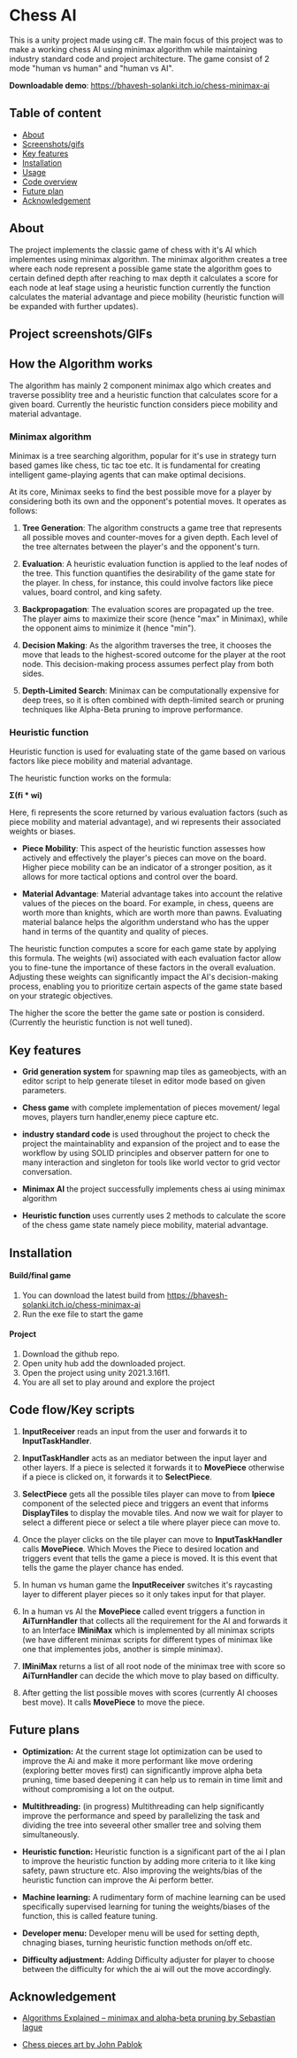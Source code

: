 # Chess AI
This is a unity project made using c#. The main focus of this project was to make a working chess AI using minimax algorithm while maintaining industry standard code and project architecture. 
The game consist of 2 mode "human vs human" and "human vs AI".

**Downloadable demo**: https://bhavesh-solanki.itch.io/chess-minimax-ai


## Table of content

- [About](#About)
- [Screenshots/gifs](#Project-screenshots/GIFs)
- [Key features](#Key-features)
- [Installation](#Installation)
- [Usage](#Usage)
- [Code overview](#Code-overview)
- [Future plan](#Future-plan)
- [Acknowledgement](#Acknowledgement)
## About
The project implements the classic game of chess with it's AI which implementes using minimax algorithm.
The minimax algorithm creates a tree where each node represent a possible game state the algorithm goes to certain defined depth after reaching to max depth it calculates a score for each node at leaf stage using a heuristic function currently the function calculates the material advantage and piece mobility (heuristic function will be expanded with further updates). 
## Project screenshots/GIFs
## How the Algorithm works

The algorithm has mainly 2 component minimax algo which creates and traverse possiblity tree and a heuristic function that calculates score for a given board. Currently the heuristic function  considers piece mobility and material advantage. 

### Minimax algorithm
Minimax is a tree searching algorithm, popular for it's use in strategy turn based games like chess, tic tac toe etc. 
It is fundamental for creating intelligent game-playing agents that can make optimal decisions.

At its core, Minimax seeks to find the best possible move for a player by considering both its own and the opponent's potential moves. It operates as follows:

1. **Tree Generation**: The algorithm constructs a game tree that represents all possible moves and counter-moves for a given depth. Each level of the tree alternates between the player's and the opponent's turn.

2. **Evaluation**: A heuristic evaluation function is applied to the leaf nodes of the tree. This function quantifies the desirability of the game state for the player. In chess, for instance, this could involve factors like piece values, board control, and king safety.

3. **Backpropagation**: The evaluation scores are propagated up the tree. The player aims to maximize their score (hence "max" in Minimax), while the opponent aims to minimize it (hence "min").

4. **Decision Making**: As the algorithm traverses the tree, it chooses the move that leads to the highest-scored outcome for the player at the root node. This decision-making process assumes perfect play from both sides.

5. **Depth-Limited Search**: Minimax can be computationally expensive for deep trees, so it is often combined with depth-limited search or pruning techniques like Alpha-Beta pruning to improve performance.

### Heuristic function
Heuristic function  is used for evaluating state of the game based on various factors like piece mobility and material advantage.

The heuristic function works on the  formula:

**Σ(fi * wi)**

Here, fi represents the score returned by various evaluation factors (such as piece mobility and material advantage), and wi represents their associated weights or biases.

* **Piece Mobility**: This aspect of the heuristic function assesses how actively and effectively the player's pieces can move on the board. Higher piece mobility can be an indicator of a stronger position, as it allows for more tactical options and control over the board.

* **Material Advantage**: Material advantage takes into account the relative values of the pieces on the board. For example, in chess, queens are worth more than knights, which are worth more than pawns. Evaluating material balance helps the algorithm understand who has the upper hand in terms of the quantity and quality of pieces.

The heuristic function computes a score for each game state by applying this formula. The weights (wi) associated with each evaluation factor allow you to fine-tune the importance of these factors in the overall evaluation. Adjusting these weights can significantly impact the AI's decision-making process, enabling you to prioritize certain aspects of the game state based on your strategic objectives. 

The higher the score the better the game sate or postion is considerd. (Currently the heuristic function is not well tuned).
## Key features
* **Grid generation system** for spawning map tiles as gameobjects, with an editor script to help generate tileset in editor mode based on given parameters.
* **Chess game** with complete implementation of pieces movement/ legal moves, players turn handler,enemy piece capture etc. 
* **industry standard code** is used throughout the project to check the project the maintainablity and expansion of the project and to ease the workflow by using SOLID principles and observer pattern for one to many interaction and singleton for tools like world vector to grid vector conversation.

* **Minimax AI** the project successfully implements chess ai using minimax algorithm 

* **Heuristic function** uses currently uses 2 methods to calculate the score  of the chess game state namely piece mobility, material advantage.
## Installation

#### Build/final game
1. You can download the latest build from https://bhavesh-solanki.itch.io/chess-minimax-ai
2. Run the exe file to start the game

#### Project
1. Download the github repo. 
2. Open unity hub add the downloaded project. 
3. Open the project using unity 2021.3.16f1.
4. You are all set to play around and explore the project
## Code flow/Key scripts

1. **InputReceiver** reads an input from the user and forwards it to **InputTaskHandler**. 

2. **InputTaskHandler** acts as an mediator between the input layer and other layers. If a piece is selected it forwards it to **MovePiece** otherwise if a piece is clicked on, it forwards it to **SelectPiece**. 

3. **SelectPiece** gets all the possible tiles player can move to from **Ipiece** component of the selected piece and triggers an event that informs **DisplayTiles** to display the movable tiles. And now we wait for player to select a different piece or select a tile where player piece can move to.

4. Once the player clicks on the tile player can move to **InputTaskHandler** calls **MovePiece**. Which Moves the Piece to desired location and triggers event that tells the game a piece is moved.  It is this event that tells the game the player chance has ended.

5. In human vs human game the **InputReceiver** switches it's raycasting layer to different player pieces so it only takes input for that player.

6. In a human vs AI the **MovePiece** called event triggers a function in **AiTurnHandler** that collects all the requirement for the AI and forwards it to an Interface **IMiniMax** which is implemented by all minimax scripts (we have different minimax scripts for different types of minimax like one that implementes jobs, another is simple minimax).

7. **IMiniMax** returns a list of all root node of the minimax tree with score so **AiTurnHandler** can decide the which move to play based on difficulty. 

8. After getting the list possible moves with scores (currently AI chooses best move). It calls **MovePiece** to move the piece.
## Future plans

* **Optimization:** At the current stage lot optimization can be used to improve the Ai and make it more performant like move ordering (exploring better moves first) can significantly improve alpha beta pruning, time based deepening it can help us to remain in time limit and without compromising a lot on the output.

* **Multithreading:** (in progress) Multithreading can help significantly improve the performance and speed by parallelizing the task and dividing the tree into seveeral other smaller tree and solving them simultaneously. 

* **Heuristic function:** Heuristic function is a significant part of the ai I plan to improve the heuristic function by adding more criteria to it like king safety, pawn structure etc. Also improving the weights/bias of the heuristic function can improve the Ai perform better.

* **Machine learning:** A rudimentary form of machine learning can be used specifically supervised learning for tuning the weights/biases of the function, this is called feature tuning.

* **Developer menu:** Developer menu will be used for setting depth, chnaging biases, turning heuristic function methods on/off etc.

* **Difficulty adjustment:** Adding Difficulty adjuster for player to choose between the difficulty for which the ai will out the move accordingly.
## Acknowledgement


 * [Algorithms Explained – minimax and alpha-beta pruning by Sebastian lague](https://www.youtube.com/watch?v=l-hh51ncgDI)

  * [Chess pieces art by John Pablok](https://opengameart.org/content/chess-pieces-and-board-squares)
 

